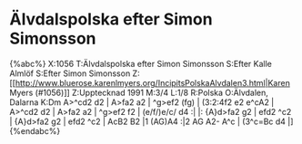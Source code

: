 # Älvdalspolska efter Simon Simonsson

{%abc%}
X:1056
T:Älvdalspolska efter Simon Simonsson
S:Efter Kalle Almlöf
S:Efter Simon Simonsson
Z:[[http://www.bluerose.karenlmyers.org/IncipitsPolskaAlvdalen3.html|Karen Myers (#1056)]]
Z:Upptecknad 1991
M:3/4
L:1/8
R:Polska
O:Älvdalen, Dalarna
K:Dm
A>^cd2 d2 | A>fa2 a2 | ^g>ef2 (fg) | (3:2:4f2 e2 e^cA2 |
A>^cd2 d2 | A>fa2 a2 | ^g>ef2 f2 | (e/f/)e/c/ d4 :|
|: {A}d>fa2 g2 | efd2 ^c2 | {A}d>fa2 g2 | efd2 ^c2 |
AcB2 B2 |1 (AG)A4 :|2 AG A2- A^c | (3^c=Bc d4 |]
{%endabc%}


